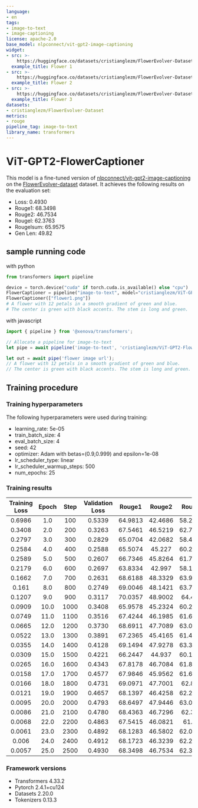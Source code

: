 ```yaml
---
language:
- en
tags:
- image-to-text
- image-captioning
license: apache-2.0
base_model: nlpconnect/vit-gpt2-image-captioning
widget:
- src: >-
    https://huggingface.co/datasets/cristianglezm/FlowerEvolver-Dataset/resolve/main/flowers/001.png
  example_title: Flower 1
- src: >-
    https://huggingface.co/datasets/cristianglezm/FlowerEvolver-Dataset/resolve/main/flowers/002.png
  example_title: Flower 2
- src: >-
    https://huggingface.co/datasets/cristianglezm/FlowerEvolver-Dataset/resolve/main/flowers/003.png
  example_title: Flower 3
datasets:
- cristianglezm/FlowerEvolver-Dataset
metrics:
- rouge
pipeline_tag: image-to-text
library_name: transformers
---
```


# ViT-GPT2-FlowerCaptioner

This model is a fine-tuned version of [nlpconnect/vit-gpt2-image-captioning](https://huggingface.co/nlpconnect/vit-gpt2-image-captioning) on the [FlowerEvolver-dataset](https://huggingface.co/datasets/cristianglezm/FlowerEvolver-Dataset) dataset.
It achieves the following results on the evaluation set:
- Loss: 0.4930
- Rouge1: 68.3498
- Rouge2: 46.7534
- Rougel: 62.3763
- Rougelsum: 65.9575
- Gen Len: 49.82

## sample running code

with python

```python
from transformers import pipeline

device = torch.device("cuda" if torch.cuda.is_available() else "cpu")
FlowerCaptioner = pipeline("image-to-text", model="cristianglezm/ViT-GPT2-FlowerCaptioner", device=device)
FlowerCaptioner(["flower1.png"])
# A flower with 12 petals in a smooth gradient of green and blue. 
# The center is green with black accents. The stem is long and green.
```

with javascript

```javascript
import { pipeline } from '@xenova/transformers';

// Allocate a pipeline for image-to-text
let pipe = await pipeline('image-to-text', 'cristianglezm/ViT-GPT2-FlowerCaptioner-ONNX');

let out = await pipe('flower image url');
// A flower with 12 petals in a smooth gradient of green and blue. 
// The center is green with black accents. The stem is long and green.
```

## Training procedure

### Training hyperparameters

The following hyperparameters were used during training:
- learning_rate: 5e-05
- train_batch_size: 4
- eval_batch_size: 4
- seed: 42
- optimizer: Adam with betas=(0.9,0.999) and epsilon=1e-08
- lr_scheduler_type: linear
- lr_scheduler_warmup_steps: 500
- num_epochs: 25

### Training results

| Training Loss | Epoch | Step | Validation Loss | Rouge1  | Rouge2  | Rougel  | Rougelsum | Gen Len |
|:-------------:|:-----:|:----:|:---------------:|:-------:|:-------:|:-------:|:---------:|:-------:|
| 0.6986        | 1.0   | 100  | 0.5339          | 64.9813 | 42.4686 | 58.2586 | 63.3933   | 47.25   |
| 0.3408        | 2.0   | 200  | 0.3263          | 67.5461 | 46.5219 | 62.7962 | 65.6509   | 47.39   |
| 0.2797        | 3.0   | 300  | 0.2829          | 65.0704 | 42.0682 | 58.4268 | 63.2368   | 56.8    |
| 0.2584        | 4.0   | 400  | 0.2588          | 65.5074 | 45.227  | 60.2469 | 63.4253   | 52.25   |
| 0.2589        | 5.0   | 500  | 0.2607          | 66.7346 | 45.8264 | 61.7373 | 64.8857   | 50.64   |
| 0.2179        | 6.0   | 600  | 0.2697          | 63.8334 | 42.997  | 58.1585 | 61.7704   | 52.43   |
| 0.1662        | 7.0   | 700  | 0.2631          | 68.6188 | 48.3329 | 63.9474 | 66.6006   | 46.94   |
| 0.161         | 8.0   | 800  | 0.2749          | 69.0046 | 48.1421 | 63.7844 | 66.8317   | 49.74   |
| 0.1207        | 9.0   | 900  | 0.3117          | 70.0357 | 48.9002 | 64.416  | 67.7582   | 48.66   |
| 0.0909        | 10.0  | 1000 | 0.3408          | 65.9578 | 45.2324 | 60.2838 | 63.7493   | 46.92   |
| 0.0749        | 11.0  | 1100 | 0.3516          | 67.4244 | 46.1985 | 61.6408 | 65.5371   | 46.61   |
| 0.0665        | 12.0  | 1200 | 0.3730          | 68.6911 | 47.7089 | 63.0381 | 66.6956   | 47.89   |
| 0.0522        | 13.0  | 1300 | 0.3891          | 67.2365 | 45.4165 | 61.4063 | 64.857    | 48.91   |
| 0.0355        | 14.0  | 1400 | 0.4128          | 69.1494 | 47.9278 | 63.3334 | 66.5969   | 50.55   |
| 0.0309        | 15.0  | 1500 | 0.4221          | 66.2447 | 44.937  | 60.1403 | 63.8541   | 50.71   |
| 0.0265        | 16.0  | 1600 | 0.4343          | 67.8178 | 46.7084 | 61.8173 | 65.4375   | 50.85   |
| 0.0158        | 17.0  | 1700 | 0.4577          | 67.9846 | 45.9562 | 61.6353 | 65.7207   | 50.81   |
| 0.0166        | 18.0  | 1800 | 0.4731          | 69.0971 | 47.7001 | 62.856  | 66.7796   | 50.01   |
| 0.0121        | 19.0  | 1900 | 0.4657          | 68.1397 | 46.4258 | 62.2696 | 65.9332   | 49.15   |
| 0.0095        | 20.0  | 2000 | 0.4793          | 68.6497 | 47.9446 | 63.0466 | 66.5409   | 50.96   |
| 0.0086        | 21.0  | 2100 | 0.4780          | 68.4363 | 46.7296 | 62.359  | 66.2626   | 50.02   |
| 0.0068        | 22.0  | 2200 | 0.4863          | 67.5415 | 46.0821 | 61.57   | 65.4613   | 49.5    |
| 0.0061        | 23.0  | 2300 | 0.4892          | 68.1283 | 46.5802 | 62.0832 | 66.0203   | 50.21   |
| 0.006         | 24.0  | 2400 | 0.4912          | 68.1723 | 46.3239 | 62.2007 | 65.6725   | 49.89   |
| 0.0057        | 25.0  | 2500 | 0.4930          | 68.3498 | 46.7534 | 62.3763 | 65.9575   | 49.82   |


### Framework versions

- Transformers 4.33.2
- Pytorch 2.4.1+cu124
- Datasets 2.20.0
- Tokenizers 0.13.3